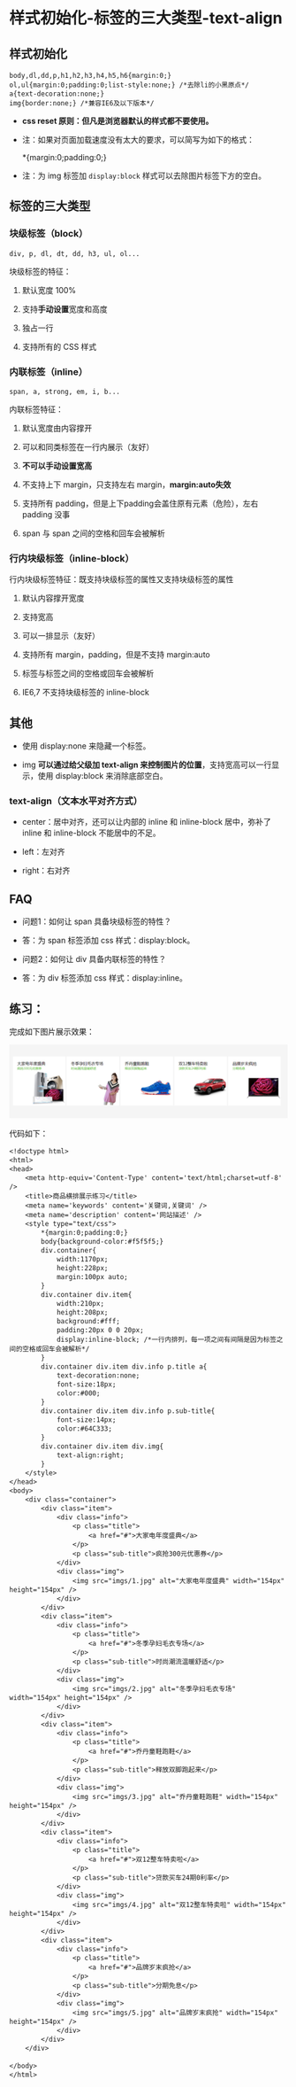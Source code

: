 # 样式初始化-标签的三大类型-text-align

## 样式初始化

	body,dl,dd,p,h1,h2,h3,h4,h5,h6{margin:0;}
	ol,ul{margin:0;padding:0;list-style:none;} /*去除li的小黑原点*/
	a{text-decoration:none;}
	img{border:none;} /*兼容IE6及以下版本*/

* **css reset 原则：但凡是浏览器默认的样式都不要使用。**

* 注：如果对页面加载速度没有太大的要求，可以简写为如下的格式：

	*{margin:0;padding:0;}

* 注：为 img 标签加 ```display:block``` 样式可以去除图片标签下方的空白。

## 标签的三大类型

### 块级标签（block）

	div, p, dl, dt, dd, h3, ul, ol...

块级标签的特征：

1. 默认宽度 100%

2. 支持**手动设置**宽度和高度

3. 独占一行

4. 支持所有的 CSS 样式

### 内联标签（inline）

	span, a, strong, em, i, b...

内联标签特征：

1. 默认宽度由内容撑开

2. 可以和同类标签在一行内展示（友好）

3. **不可以手动设置宽高**

4. 不支持上下 margin，只支持左右 margin，**margin:auto失效**

5. 支持所有 padding，但是上下padding会盖住原有元素（危险），左右 padding 没事

6. span 与 span 之间的空格和回车会被解析

### 行内块级标签（inline-block）

行内块级标签特征：既支持块级标签的属性又支持块级标签的属性

1. 默认内容撑开宽度

2. 支持宽高

3. 可以一排显示（友好）

4. 支持所有 margin，padding，但是不支持 margin:auto

5. 标签与标签之间的空格或回车会被解析

6. IE6,7 不支持块级标签的 inline-block

## 其他

* 使用 display:none 来隐藏一个标签。

* img **可以通过给父级加 text-align 来控制图片的位置**，支持宽高可以一行显示，使用 display:block 来消除底部空白。

### text-align（文本水平对齐方式）

* center：居中对齐，还可以让内部的 inline 和 inline-block 居中，弥补了 inline 和 inline-block 不能居中的不足。

* left：左对齐

* right：右对齐

## FAQ

* 问题1：如何让 span 具备块级标签的特性？

* 答：为 span 标签添加 css 样式：display:block。

* 问题2：如何让 div 具备内联标签的特性？

* 答：为 div 标签添加 css 样式：display:inline。

## 练习：

完成如下图片展示效果：

![image](https://github.com/MrQuJL/html-quick-start/raw/master/04_样式初始化-标签的三大类型-text-align/products.png)

代码如下：

	<!doctype html>
	<html>
	<head>
		<meta http-equiv='Content-Type' content='text/html;charset=utf-8' />
		<title>商品横排展示练习</title>
		<meta name='keywords' content='关键词,关键词' />
		<meta name='description' content='网站描述' />
		<style type="text/css">
			*{margin:0;padding:0;}
			body{background-color:#f5f5f5;}
			div.container{
				width:1170px;
				height:228px;
				margin:100px auto;
			}
			div.container div.item{
				width:210px;
				height:208px;
				background:#fff;
				padding:20px 0 0 20px;
				display:inline-block; /*一行内排列，每一项之间有间隔是因为标签之间的空格或回车会被解析*/
			}
			div.container div.item div.info p.title a{
				text-decoration:none;
				font-size:18px;
				color:#000;
			}
			div.container div.item div.info p.sub-title{
				font-size:14px;
				color:#64C333;
			}
			div.container div.item div.img{
				text-align:right;
			}
		</style>
	</head>
	<body>
		<div class="container">
			<div class="item">
				<div class="info">
					<p class="title">
						<a href="#">大家电年度盛典</a>
					</p>
					<p class="sub-title">疯抢300元优惠券</p>
				</div>
				<div class="img">
					<img src="imgs/1.jpg" alt="大家电年度盛典" width="154px" height="154px" />
				</div>
			</div>
			<div class="item">
				<div class="info">
					<p class="title">
						<a href="#">冬季孕妇毛衣专场</a>
					</p>
					<p class="sub-title">时尚潮流温暖舒适</p>
				</div>
				<div class="img">
					<img src="imgs/2.jpg" alt="冬季孕妇毛衣专场" width="154px" height="154px" />
				</div>
			</div>
			<div class="item">
				<div class="info">
					<p class="title">
						<a href="#">乔丹童鞋跑鞋</a>
					</p>
					<p class="sub-title">释放双脚跑起来</p>
				</div>
				<div class="img">
					<img src="imgs/3.jpg" alt="乔丹童鞋跑鞋" width="154px" height="154px" />
				</div>
			</div>
			<div class="item">
				<div class="info">
					<p class="title">
						<a href="#">双12整车特卖啦</a>
					</p>
					<p class="sub-title">贷款买车24期0利率</p>
				</div>
				<div class="img">
					<img src="imgs/4.jpg" alt="双12整车特卖啦" width="154px" height="154px" />
				</div>
			</div>
			<div class="item">
				<div class="info">
					<p class="title">
						<a href="#">品牌岁末疯抢</a>
					</p>
					<p class="sub-title">分期免息</p>
				</div>
				<div class="img">
					<img src="imgs/5.jpg" alt="品牌岁末疯抢" width="154px" height="154px" />
				</div>
			</div>
		</div>

	</body>
	</html>

